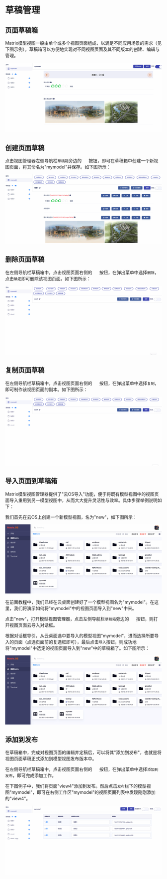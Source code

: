 # 草稿管理

## 页面草稿箱

Matrix模型视图一般由单个或多个视图页面组成，以满足不同应用场景的需求（见下图示例）。草稿箱可以方便地实现对不同视图页面及其不同版本的创建、编辑与管理。

![Matrix.OS](../../../../../media/os/tools/modelview/multiview.gif "多视图页面示例")

## 创建页面草稿

点击视图管理器左侧导航栏`草稿箱`旁边的 <img src="./././././media/logo/plus.png" width="15" height="15"> 按钮，即可在草稿箱中创建一个新视图页面，将其命名为"mymodel"并保存。如下图所示：

![Matrix.OS](../../../../../media/os/tools/modelview/creatview.gif "创建视图页面")

## 删除页面草稿

在左侧导航栏草稿箱中，点击视图页面右侧的 <img src="./././././media/logo/gear.png" width="15" height="15"> 按钮，在弹出菜单中选择`删除`，点击`确定`即可删除该视图页面。如下图所示：

![Matrix.OS](../../../../../media/os/tools/modelview/deleteview.gif "删除视图页面")

## 复制页面草稿

在左侧导航栏草稿箱中，点击视图页面右侧的 <img src="./././././media/logo/gear.png" width="15" height="15"> 按钮，在弹出菜单中选择`复制`，即可制作该视图页面的副本。如下图所示：

![Matrix.OS](../../../../../media/os/tools/modelview/copyview.gif "复制视图页面")

## 导入页面到草稿箱

Matrix模型视图管理器提供了"云OS导入"功能，便于将既有模型视图中的视图页面导入重用到另一模型视图中，从而大大提升灵活性与效率。具体步骤举例说明如下：

我们首先在云OS上创建一个新模型视图，名为"new"，如下图所示：

![Matrix.OS](../../../../../media/os/tools/modelview/importview1.gif "导入页面到模型视图 - 1")

在前面教程中，我们已经在云桌面创建好了一个模型视图名为"mymodel"。在这里，我们将演示如何将"mymodel"中的视图页面导入到"new"中来。

点击"new"，打开模型视图管理器，点击左侧导航栏`草稿箱`旁边的 <img src="./././././media/logo/cloud.png" width="15" height="15"> 按钮，则打开视图页面云导入对话框。

根据对话框导引，从云桌面选中要导入的模型视图"mymodel"，进而选择所要导入的页面（点选页面前的复选框即可），最后点击`导入`按钮，则成功地将"mymodel"中选定的视图页面导入到"new"中的草稿箱了。如下图所示：

![Matrix.OS](../../../../../media/os/tools/modelview/importview2.gif "导入页面到模型视图 - 2")

## 添加到发布

在草稿箱中，完成对视图页面的编辑并定稿后，可以将其"添加到发布"，也就是将视图页面草稿正式添加到模型视图发布版本中。

在左侧导航栏草稿箱中，点击视图页面右侧的 <img src="./././././media/logo/gear.png" width="15" height="15"> 按钮，在弹出菜单中选择`添加到发布`，即可完成添加工作。

在下图例子中，我们将页面"view4"添加到发布。然后点击`发布`栏下的模型视图"mymodel"，即可在右侧工作区"mymodel"的视图页面列表中发现刚刚添加的"view4"。

![Matrix.OS](../../../../../media/os/tools/modelview/addtorelease.gif "添加到发布")

